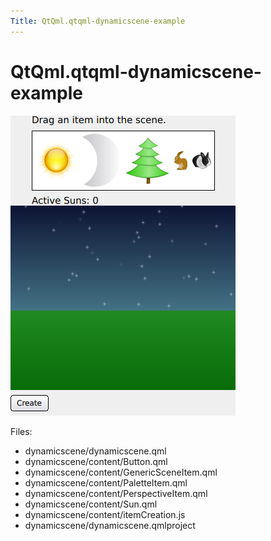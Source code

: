 ```yaml
---
Title: QtQml.qtqml-dynamicscene-example
---
```


# QtQml.qtqml-dynamicscene-example

<span class="subtitle"></span>
<!-- $$$dynamicscene-description -->
<p class="centerAlign"><img src="../../../media/qml-dynamicscene-example.png" alt="" /></p><p>Files:</p>
<ul>
<li>dynamicscene/dynamicscene.qml</li>
<li>dynamicscene/content/Button.qml</li>
<li>dynamicscene/content/GenericSceneItem.qml</li>
<li>dynamicscene/content/PaletteItem.qml</li>
<li>dynamicscene/content/PerspectiveItem.qml</li>
<li>dynamicscene/content/Sun.qml</li>
<li>dynamicscene/content/itemCreation.js</li>
<li>dynamicscene/dynamicscene.qmlproject</li>
</ul>
<!-- @@@dynamicscene -->
